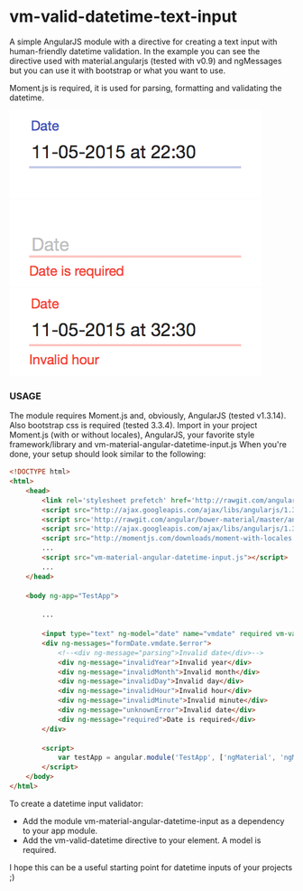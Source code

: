 # vm-valid-datetime-text-input

A simple AngularJS module with a directive for creating a text input with human-friendly datetime validation.
In the example you can see the directive used with material.angularjs (tested with v0.9) and ngMessages but you can use it with bootstrap or what you want to use.

Moment.js is required, it is used for parsing, formatting and validating the datetime.

![valid](/screenshots/valid.png?raw=true)
![invalid-empty](/screenshots/invalid-empty.png?raw=true)
![invalid-hour](/screenshots/invalid-hour.png?raw=true)

### USAGE

The module requires Moment.js and, obviously, AngularJS (tested v1.3.14). Also bootstrap css is required (tested 3.3.4).
Import in your project Moment.js (with or without locales), AngularJS, your favorite style framework/library and vm-material-angular-datetime-input.js
When you're done, your setup should look similar to the following:

```html
<!DOCTYPE html>
<html>
	<head>
		<link rel='stylesheet prefetch' href='http://rawgit.com/angular/bower-material/master/angular-material.min.css'>
		<script src="http://ajax.googleapis.com/ajax/libs/angularjs/1.3.14/angular.min.js"></script>
		<script src='http://rawgit.com/angular/bower-material/master/angular-material.min.js'></script>
		<script src='http://ajax.googleapis.com/ajax/libs/angularjs/1.3.15/angular-messages.min.js'></script>
		<script src="http://momentjs.com/downloads/moment-with-locales.min.js"></script>
		...
		<script src="vm-material-angular-datetime-input.js"></script>
		...
	</head>

	<body ng-app="TestApp">

		...

		<input type="text" ng-model="date" name="vmdate" required vm-valid-datetime/>
		<div ng-messages="formDate.vmdate.$error">
			<!--<div ng-message="parsing">Invalid date</div>-->
			<div ng-message="invalidYear">Invalid year</div>
			<div ng-message="invalidMonth">Invalid month</div>
			<div ng-message="invalidDay">Invalid day</div>
			<div ng-message="invalidHour">Invalid hour</div>
			<div ng-message="invalidMinute">Invalid minute</div>
			<div ng-message="unknownError">Invalid date</div>
			<div ng-message="required">Date is required</div>
		</div>
		
		<script>
			var testApp = angular.module('TestApp', ['ngMaterial', 'ngMessages', 'vm-material-angular-datetime-input']);
		</script>
	</body>
</html>
```

To create a datetime input validator:
* Add the module vm-material-angular-datetime-input as a dependency to your app module.
* Add the vm-valid-datetime directive to your element. A model is required.

I hope this can be a useful starting point for datetime inputs of your projects ;)
